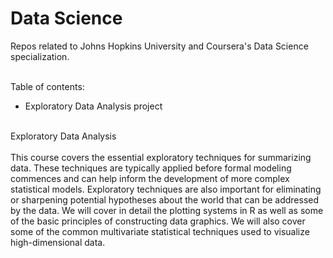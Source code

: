 # Data Science

Repos related to Johns Hopkins University and Coursera's Data Science specialization.<br><br>

Table of contents:
- Exploratory Data Analysis project<br><br>

Exploratory Data Analysis<br><br>
This course covers the essential exploratory techniques for summarizing data. These techniques are typically applied before formal modeling commences and can help inform the development of more complex statistical models. Exploratory techniques are also important for eliminating or sharpening potential hypotheses about the world that can be addressed by the data. We will cover in detail the plotting systems in R as well as some of the basic principles of constructing data graphics. We will also cover some of the common multivariate statistical techniques used to visualize high-dimensional data.
